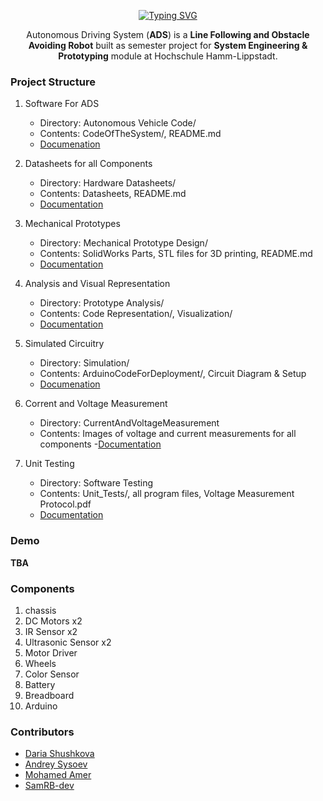<div align="center">

[![Typing SVG](https://readme-typing-svg.demolab.com?font=Orbitron&weight=700&size=45&pause=1000&center=true&vCenter=true&width=750&lines=Autonomous+Driving+System)](https://git.io/typing-svg)

Autonomous Driving System (**ADS**) is a **Line Following and Obstacle Avoiding Robot** built as semester project for **System Engineering & Prototyping** module at Hochschule Hamm-Lippstadt.

</div>

### Project Structure

1. Software For ADS
    - Directory: Autonomous Vehicle Code/
    - Contents: CodeOfTheSystem/, README.md
    - [Documenation](https://github.com/DariaShushkova/Autonomous_vehicle_prototype/tree/main/Autonomous%20Vehicle%20Code)

2. Datasheets for all Components
    - Directory: Hardware Datasheets/
    - Contents: Datasheets, README.md
    - [Documentation](https://github.com/DariaShushkova/Autonomous_vehicle_prototype/tree/main/Hardware%20Datasheets)

3. Mechanical Prototypes
    - Directory: Mechanical Prototype Design/
    - Contents: SolidWorks Parts, STL files for 3D printing, README.md
    - [Documentation](https://github.com/DariaShushkova/Autonomous_vehicle_prototype/tree/main/Mechanical%20Prototype%20Design)

4. Analysis and Visual Representation
    - Directory: Prototype Analysis/
    - Contents: Code Representation/, Visualization/
    - [Documentation](https://github.com/DariaShushkova/Autonomous_vehicle_prototype/tree/main/Prototype%20Analysis)

5. Simulated Circuitry
    - Directory: Simulation/
    - Contents: ArduinoCodeForDeployment/, Circuit Diagram & Setup
    - [Documenation](https://github.com/DariaShushkova/Autonomous_vehicle_prototype/tree/main/simulation)

6. Corrent and Voltage Measurement
    - Directory: CurrentAndVoltageMeasurement
    - Contents: Images of voltage and current measurements for all components
    -[Documentation](https://github.com/DariaShushkova/Autonomous_vehicle_prototype/tree/main/CurrentAndVoltageMeasurements)

7. Unit Testing
    - Directory: Software Testing
    - Contents: Unit_Tests/, all program files, Voltage Measurement Protocol.pdf
    - [Documentation](https://github.com/DariaShushkova/Autonomous_vehicle_prototype/tree/main/Software%20Testing)

### Demo

**TBA**

### Components

1. chassis
2. DC Motors x2
3. IR Sensor x2
4. Ultrasonic Sensor x2
5. Motor Driver
6. Wheels
7. Color Sensor
8. Battery
9. Breadboard
10. Arduino

### Contributors

- [Daria Shushkova](https://github.com/DariaShushkova)
- [Andrey Sysoev](https://github.com/andrey-sysoev)
- [Mohamed Amer](https://github.com/amer195)
- [SamRB-dev](https://github.com/SamRB-dev)
